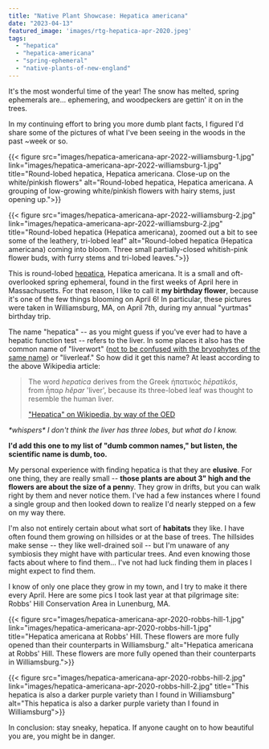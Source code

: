```yaml
---
title: "Native Plant Showcase: Hepatica americana"
date: "2023-04-13"
featured_image: 'images/rtg-hepatica-apr-2020.jpeg'
tags: 
  - "hepatica"
  - "hepatica-americana"
  - "spring-ephemeral"
  - "native-plants-of-new-england"
---
```


It's the most wonderful time of the year! The snow has melted, spring ephemerals are... ephemering, and woodpeckers are gettin' it on in the trees.

In my continuing effort to bring you more dumb plant facts, I figured I'd share some of the pictures of what I've been seeing in the woods in the past ~week or so.

{{< figure 
  src="images/hepatica-americana-apr-2022-williamsburg-1.jpg"
  link="images/hepatica-americana-apr-2022-williamsburg-1.jpg" title="Round-lobed hepatica, Hepatica americana. Close-up on the white/pinkish flowers" 
  alt="Round-lobed hepatica, Hepatica americana. A grouping of low-growing white/pinkish flowers with hairy stems, just opening up.">}}


{{< figure src="images/hepatica-americana-apr-2022-williamsburg-2.jpg" link="images/hepatica-americana-apr-2022-williamsburg-2.jpg"  title="Round-lobed hepatica (Hepatica americana), zoomed out a bit to see some of the leathery, tri-lobed leaf" alt="Round-lobed hepatica (Hepatica americana) coming into bloom. Three small partially-closed whitish-pink flower buds, with furry stems and tri-lobed leaves.">}}

This is round-lobed [hepatica](https://en.wikipedia.org/wiki/Hepatica_americana), Hepatica americana. It is a small and oft-overlooked spring ephemeral, found in the first weeks of April here in Massachusetts. For that reason, I like to call it **my birthday flower**, because it's one of the few things blooming on April 6! In particular, these pictures were taken in Williamsburg, MA, on April 7th, during my annual "yurtmas" birthday trip.

The name "hepatica" -- as you might guess if you've ever had to have a hepatic function test -- refers to the liver. In some places it also has the common name of "liverwort" ([not to be confused with the bryophytes of the same name](https://en.wikipedia.org/wiki/Marchantiophyta)) or "liverleaf." So how did it get this name? At least according to the above Wikipedia article:

> The word _hepatica_ derives from the Greek ἡπατικός _hēpatikós_, from ἧπαρ _hêpar_ 'liver', because its three-lobed leaf was thought to resemble the human liver.  
> 
> ["Hepatica" on Wikipedia, by way of the OED](https://en.wikipedia.org/wiki/Hepatica#cite_note-SOED-25)

_\*whispers\* I don't think the liver has three lobes, but what do I know._

**I'd add this one to my list of "dumb common names," but listen, the scientific name is dumb, too.**

My personal experience with finding hepatica is that they are **elusive**. For one thing, they are really small -- **those plants are about 3" high and the flowers are about the size of a penn**y. They grow in drifts, but you can walk right by them and never notice them. I've had a few instances where I found a single group and then looked down to realize I'd nearly stepped on a few on my way there.

I'm also not entirely certain about what sort of **habitats** they like. I have often found them growing on hillsides or at the base of trees. The hillsides make sense -- they like well-drained soil -- but I'm unaware of any symbiosis they might have with particular trees. And even knowing those facts about where to find them... I've not had luck finding them in places I might expect to find them.

I know of only one place they grow in my town, and I try to make it there every April. Here are some pics I took last year at that pilgrimage site: Robbs' Hill Conservation Area in Lunenburg, MA.


{{< figure src="images/hepatica-americana-apr-2020-robbs-hill-1.jpg" link="images/hepatica-americana-apr-2020-robbs-hill-1.jpg"  title="Hepatica americana at Robbs' Hill. These flowers are more fully opened than their counterparts in Williamsburg." alt="Hepatica americana at Robbs' Hill. These flowers are more fully opened than their counterparts in Williamsburg.">}}

{{< figure src="images/hepatica-americana-apr-2020-robbs-hill-2.jpg" link="images/hepatica-americana-apr-2020-robbs-hill-2.jpg"  title="This hepatica is also a darker purple variety than I found in Williamsburg" alt="This hepatica is also a darker purple variety than I found in Williamsburg">}}

In conclusion: stay sneaky, hepatica. If anyone caught on to how beautiful you are, you might be in danger.
